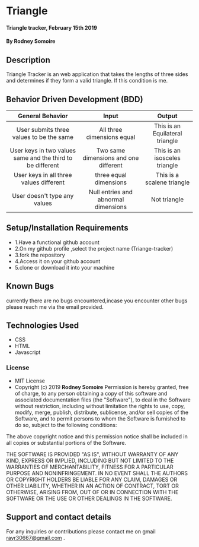 # Triangle
#### Triangle tracker, February 15th 2019
#### By **Rodney Somoire**
## Description
Triangle Tracker is an web application that takes the lengths of three sides and determines if they form a valid triangle.  If this condition is me.            


## Behavior Driven Development (BDD)

| General Behavior |   Input   | Output|
| :-------------: | :-------------: |:-------------: |
| User submits three values to be the same| All three dimensions equal| This is an Equilateral triangle |
| User keys in two values same and the third to be different | Two same dimensions and one different | This is an isosceles triangle |
| User keys in all three values different | three equal dimensions| This is a scalene triangle|
| User  doesn't type any values| Null entries and abnormal dimensions | Not triangle |


## Setup/Installation Requirements
* 1.Have a functional github account
* 2.On my github profile ,select the project name (Triange-tracker)
* 3.fork the repository
* 4.Access it on your github account
* 5.clone or download it into your machine
## Known Bugs
currently there are no bugs encountered,incase you encounter other bugs please reach me via the email provided.
## Technologies Used
* CSS
* HTML
* Javascript

### License
* MIT License
* Copyright (c) 2019 **Rodney Somoire**
Permission is hereby granted, free of charge, to any person obtaining a copy of this software and associated documentation files (the "Software"), to deal in the Software without restriction, including without limitation the rights to use, copy, modify, merge, publish, distribute, sublicense, and/or sell copies of the Software, and to permit persons to whom the Software is furnished to do so, subject to the following conditions:

The above copyright notice and this permission notice shall be included in all copies or substantial portions of the Software.

THE SOFTWARE IS PROVIDED "AS IS", WITHOUT WARRANTY OF ANY KIND, EXPRESS OR IMPLIED, INCLUDING BUT NOT LIMITED TO THE WARRANTIES OF MERCHANTABILITY, FITNESS FOR A PARTICULAR PURPOSE AND NONINFRINGEMENT. IN NO EVENT SHALL THE AUTHORS OR COPYRIGHT HOLDERS BE LIABLE FOR ANY CLAIM, DAMAGES OR OTHER LIABILITY, WHETHER IN AN ACTION OF CONTRACT, TORT OR OTHERWISE, ARISING FROM, OUT OF OR IN CONNECTION WITH THE SOFTWARE OR THE USE OR OTHER DEALINGS IN THE SOFTWARE.
## Support and contact details
For any inquiries or contributions please contact me on gmail rayr30667@gmail.com .
